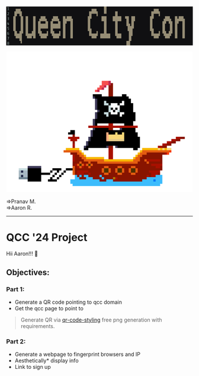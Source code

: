 ![QCC figlet logo](image.png)

![QCC logo](qcc_logo.png)

=>Pranav M.  
=>Aaron R.

---

# QCC '24 Project

Hii Aaron!!! 👋

## Objectives:

### Part 1:

- Generate a QR code pointing to qcc domain
- Get the qcc page to point to


> Generate QR via [qr-code-styling](https://qr-code-styling.com/) free png generation with requirements.

### Part 2:

- Generate a webpage to fingerprint browsers and IP
- Aesthetically* display info
- Link to sign up
